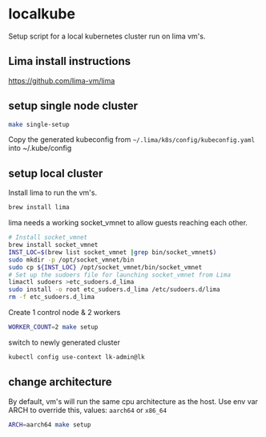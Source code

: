 # localkube

Setup script for a local kubernetes cluster run on lima vm's.

## Lima install instructions

https://github.com/lima-vm/lima

## setup single node cluster

```sh
make single-setup
```

Copy the generated kubeconfig from `~/.lima/k8s/config/kubeconfig.yaml` into ~/.kube/config


## setup local cluster

Install lima to run the vm's.

```sh
brew install lima
```

lima needs a working socket_vmnet to allow guests reaching each other.

```sh
# Install socket_vmnet
brew install socket_vmnet
INST_LOC=$(brew list socket_vmnet |grep bin/socket_vmnet$)
sudo mkdir -p /opt/socket_vmnet/bin
sudo cp ${INST_LOC} /opt/socket_vmnet/bin/socket_vmnet
# Set up the sudoers file for launching socket_vmnet from Lima
limactl sudoers >etc_sudoers.d_lima
sudo install -o root etc_sudoers.d_lima /etc/sudoers.d/lima
rm -f etc_sudoers.d_lima
```

Create 1 control node & 2 workers

```sh
WORKER_COUNT=2 make setup
```

switch to newly generated cluster

```sh
kubectl config use-context lk-admin@lk
```

## change architecture

By default, vm's will run the same cpu architecture as the host.
Use env var ARCH to override this, values: `aarch64` or `x86_64`

```sh
ARCH=aarch64 make setup
```
